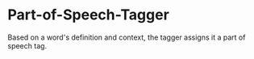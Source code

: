 # Part-of-Speech-Tagger
Based on a word's definition and context, the tagger assigns it a part of speech tag. 
